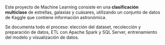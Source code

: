 Este proyecto de Machine Learning consiste en una **clasificación multiclase** de estrellas, galaxias y cuásares, utilizando un conjunto de datos de Kaggle que contiene información astronómica.

Se documenta todo el proceso: elección del dataset, recolección y preparación de datos, ETL con Apache Spark y SQL Server, entrenamiento del modelo y visualización de datos.
